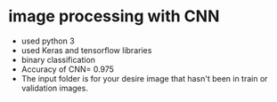 # image processing with CNN
 - used python 3
 - used Keras and tensorflow libraries
 - binary classification
 - Accuracy of CNN= 0.975
 - The input folder is for your desire image that hasn't been in train or validation images.


